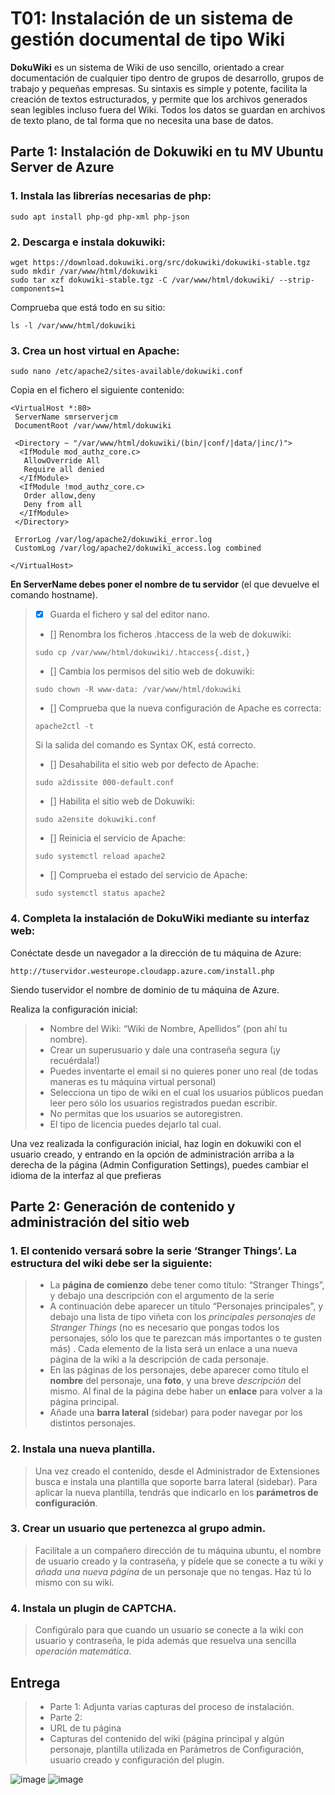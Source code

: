 # T01: Instalación de un sistema de gestión documental de tipo Wiki

__DokuWiki__ es un sistema de Wiki de uso sencillo, orientado a crear documentación de
cualquier tipo dentro de grupos de desarrollo, grupos de trabajo y pequeñas empresas. Su
sintaxis es simple y potente, facilita la creación de textos estructurados, y permite que los
archivos generados sean legibles incluso fuera del Wiki. Todos los datos se guardan en
archivos de texto plano, de tal forma que no necesita una base de datos.

## Parte 1: Instalación de Dokuwiki en tu MV Ubuntu Server de Azure

### 1. Instala las librerías necesarias de php:
```
sudo apt install php-gd php-xml php-json
```

### 2. Descarga e instala dokuwiki:
```
wget https://download.dokuwiki.org/src/dokuwiki/dokuwiki-stable.tgz
sudo mkdir /var/www/html/dokuwiki
sudo tar xzf dokuwiki-stable.tgz -C /var/www/html/dokuwiki/ --strip-components=1
```

Comprueba que está todo en su sitio: 
```
ls -l /var/www/html/dokuwiki
```


### 3. Crea un host virtual en Apache:
```
sudo nano /etc/apache2/sites-available/dokuwiki.conf
```

Copia en el fichero el siguiente contenido:
```
<VirtualHost *:80>
 ServerName smrserverjcm
 DocumentRoot /var/www/html/dokuwiki

 <Directory ~ "/var/www/html/dokuwiki/(bin/|conf/|data/|inc/)">
  <IfModule mod_authz_core.c>
   AllowOverride All
   Require all denied
  </IfModule>
  <IfModule !mod_authz_core.c>
   Order allow,deny
   Deny from all
  </IfModule>
 </Directory>

 ErrorLog /var/log/apache2/dokuwiki_error.log
 CustomLog /var/log/apache2/dokuwiki_access.log combined

</VirtualHost>
```

__En ServerName debes poner el nombre de tu servidor__ (el que devuelve el comando hostname).

>- [x] Guarda el fichero y sal del editor nano.
>
>
>- [] Renombra los ficheros .htaccess de la web de dokuwiki:
>```
>sudo cp /var/www/html/dokuwiki/.htaccess{.dist,}
>```
>
>- [] Cambia los permisos del sitio web de dokuwiki:
>```
>sudo chown -R www-data: /var/www/html/dokuwiki
>```
>- [] Comprueba que la nueva configuración de Apache es correcta:
>```
>apache2ctl -t
>```
>Si la salida del comando es Syntax OK, está correcto.
>
>- [] Desahabilita el sitio web por defecto de Apache:
>```
>sudo a2dissite 000-default.conf
>```
>
>- [] Habilita el sitio web de Dokuwiki:
>```
>sudo a2ensite dokuwiki.conf
>```
>
>- [] Reinicia el servicio de Apache:
>```
>sudo systemctl reload apache2
>```
>
>- [] Comprueba el estado del servicio de Apache:
>```
>sudo systemctl status apache2
>```

### 4. Completa la instalación de DokuWiki mediante su interfaz web:

Conéctate desde un navegador a la dirección de tu máquina de Azure:
```
http://tuservidor.westeurope.cloudapp.azure.com/install.php
```

Siendo tuservidor el nombre de dominio de tu máquina de Azure.

Realiza la configuración inicial:
>- Nombre del Wiki: “Wiki de Nombre, Apellidos” (pon ahí tu nombre).
>- Crear un superusuario y dale una contraseña segura (¡y recuérdala!)
>- Puedes inventarte el email si no quieres poner uno real (de todas maneras es tu máquina virtual personal)
>- Selecciona un tipo de wiki en el cual los usuarios públicos puedan leer pero sólo los usuarios registrados puedan escribir.
>- No permitas que los usuarios se autoregistren.
>- El tipo de licencia puedes dejarlo tal cual.

Una vez realizada la configuración inicial, haz login en dokuwiki con el usuario creado, y entrando en la opción de administración arriba a la derecha de la página (Admin Configuration Settings), puedes cambiar el idioma de la interfaz al que prefieras

## Parte 2: Generación de contenido y administración del sitio web

### 1. El **contenido** versará sobre la serie ‘Stranger Things’. La estructura del wiki debe ser la siguiente:

>- La __página de comienzo__ debe tener como título: “Stranger Things”, y debajo una descripción con el argumento de la serie
>- A continuación debe aparecer un título “Personajes principales”, y debajo una lista de tipo viñeta con los _principales personajes de Stranger Things_ (no es necesario que pongas todos los personajes, sólo los que te parezcan más importantes o te gusten más) . Cada elemento de la lista será un enlace a una nueva página de la wiki a la descripción de cada personaje.
>- En las páginas de los personajes, debe aparecer como título el __nombre__ del personaje, una __foto__, y una breve _descripción_ del mismo. Al final de la página debe haber un __enlace__ para volver a la página principal.
>- Añade una __barra lateral__ (sidebar) para poder navegar por los distintos personajes.

### 2. Instala una nueva **plantilla**. 
>Una vez creado el contenido, desde el Administrador de Extensiones busca e instala una plantilla que soporte barra lateral (sidebar). Para aplicar la nueva plantilla, tendrás que indicarlo en los __parámetros de configuración__.

### 3. Crear un usuario que pertenezca al grupo admin. 
>Facilítale a un compañero dirección de tu máquina ubuntu, el nombre de usuario creado y la contraseña, y pídele que se conecte a tu wiki y _añada una nueva página_ de un personaje que no tengas. Haz tú lo mismo con su wiki.

### 4. Instala un plugin de CAPTCHA. 
>Configúralo para que cuando un usuario se conecte a la wiki con usuario y contraseña, le pida además que resuelva una sencilla _operación matemática_.

## Entrega
>- Parte 1: Adjunta varias capturas del proceso de instalación.
>- Parte 2:
>  - URL de tu página
>  - Capturas del contenido del wiki (página principal y algún personaje, plantilla utilizada en Parámetros de Configuración, usuario creado y configuración del plugin.

![image](https://github.com/theintrokey/theintrokey/assets/15022199/98bafdbb-7d12-445d-a5be-5559bc8cdc4a)
![image](https://github.com/theintrokey/theintrokey/assets/15022199/15005043-dac5-416e-9846-b5ad5ba6ee2a)

